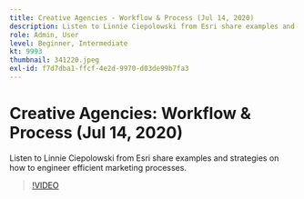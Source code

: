 ```yaml
---
title: Creative Agencies - Workflow & Process (Jul 14, 2020)
description: Listen to Linnie Ciepolowski from Esri share examples and strategies on how to engineer efficient marketing processes.
role: Admin, User
level: Beginner, Intermediate
kt: 9993
thumbnail: 341220.jpeg
exl-id: f7d7dba1-ffcf-4e2d-9970-d03de99b7fa3
---
```

# Creative Agencies: Workflow & Process (Jul 14, 2020)

Listen to Linnie Ciepolowski from Esri share examples and strategies on how to engineer efficient marketing processes.

>[!VIDEO](https://video.tv.adobe.com/v/341220/?quality=12&learn=on)
